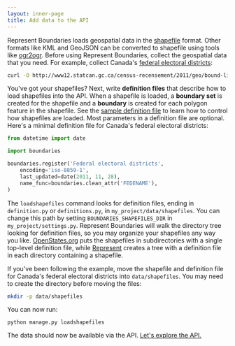 ```yaml
---
layout: inner-page
title: Add data to the API
---
```


Represent Boundaries loads geospatial data in the [shapefile](http://en.wikipedia.org/wiki/Shapefile) format. Other formats like KML and GeoJSON can be converted to shapefile using tools like [ogr2ogr](http://www.gdal.org/ogr2ogr.html). Before using Represent Boundaries, collect the geospatial data that you need. For example, collect Canada's <a href="http://data.gc.ca/data/en/dataset/48f10fb9-78a2-43a9-92ab-354c28d30674">federal electoral districts</a>:

```bash
curl -O http://www12.statcan.gc.ca/census-recensement/2011/geo/bound-limit/files-fichiers/gfed000a11a_e.zip
```

You've got your shapefiles? Next, write **definition files** that describe how to load shapefiles into the API. When a shapefile is loaded, a **boundary set** is created for the shapefile and a **boundary** is created for each polygon feature in the shapefile. See the [sample definition file](http://github.com/opennorth/represent-boundaries/blob/master/definition.example.py) to learn how to control how shapefiles are loaded. Most parameters in a definition file are optional. Here's a minimal definition file for Canada's federal electoral districts:

```python
from datetime import date

import boundaries

boundaries.register('Federal electoral districts',
    encoding='iso-8859-1',
    last_updated=date(2011, 11, 28),
    name_func=boundaries.clean_attr('FEDENAME'),
)
```

The `loadshapefiles` command looks for definition files, ending in `definition.py` or `definitions.py`, in `my_project/data/shapefiles`. You can change this path by setting `BOUNDARIES_SHAPEFILES_DIR` in `my_project/settings.py`. Represent Boundaries will walk the directory tree looking for definition files, so you may organize your shapefiles any way you like. [OpenStates.org](https://github.com/sunlightlabs/pentagon/blob/master/shapefiles/definitions.py) puts the shapefiles in subdirectories with a single top-level definition file, while [Represent](https://github.com/opennorth/represent-canada-data) creates a tree with a definition file in each directory containing a shapefile.

If you've been following the example, move the shapefile and definition file for Canada's federal electoral districts into `data/shapefiles`. You may need to create the directory before moving the files:

```bash
mkdir -p data/shapefiles
```

You can now run:

    python manage.py loadshapefiles

The data should now be available via the API. <a href="{{ site.baseurl }}/docs/api/">Let's explore the API.</a>
